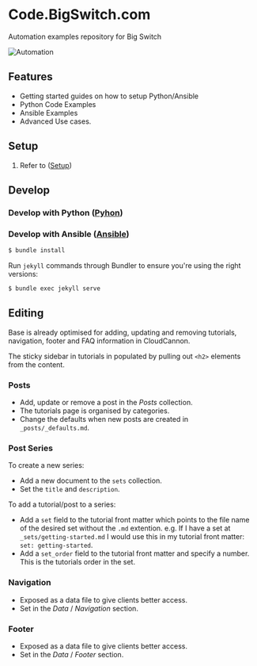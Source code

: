 # Code.BigSwitch.com

Automation examples repository for Big Switch

![Automation](images/automationimage.jpeg)


## Features

* Getting started guides on how to setup Python/Ansible
* Python Code Examples
* Ansible Examples
* Advanced Use cases.

## Setup

1. Refer to ([Setup](https://jayakody.github.io/api/category/1-getting-started/))

## Develop

### Develop with Python ([Pyhon](https://jayakody.github.io/api/category/2-python/))
### Develop with Ansible ([Ansible](https://jayakody.github.io/api/big-ansible/))


~~~bash
$ bundle install
~~~

Run `jekyll` commands through Bundler to ensure you're using the right versions:

~~~bash
$ bundle exec jekyll serve
~~~

## Editing

Base is already optimised for adding, updating and removing tutorials, navigation, footer and FAQ information in CloudCannon.

The sticky sidebar in tutorials in populated by pulling out `<h2>` elements from the content.

### Posts

* Add, update or remove a post in the *Posts* collection.
* The tutorials page is organised by categories.
* Change the defaults when new posts are created in `_posts/_defaults.md`.

### Post Series
To create a new series:

* Add a new document to the `sets` collection.
* Set the `title` and `description`.

To add a tutorial/post to a series:
* Add a `set` field to the tutorial front matter which points to the file name of the desired set without the `.md` extention. e.g. If I have a set at `_sets/getting-started.md` I would use this in my tutorial front matter: `set: getting-started`.
* Add a `set_order` field to the tutorial front matter and specify a number. This is the tutorials order in the set.

### Navigation

* Exposed as a data file to give clients better access.
* Set in the *Data* / *Navigation* section.

### Footer

* Exposed as a data file to give clients better access.
* Set in the *Data* / *Footer* section.
